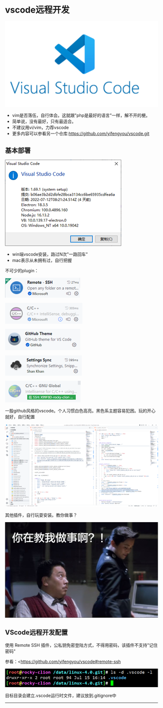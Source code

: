 # vscode远程开发

![20220717_093659_78](image/20220717_093659_78.png)


* vim是否落伍，自行体会。这就跟"php是最好的语言"一样，解不开的梗。
* 简单说，没有最好，只有最适合。
* 不建议用vi/vim，力荐vscode
* 更多内容可以参看另一个仓库:<https://github.com/yifengyou/vscode.git>

## 基本部署

![20220717_093747_00](image/20220717_093747_00.png)

* win端vscode安装，路过N次"一路回车"
* mac表示从未拥有过，自行把握

不可少的plugin：

![20220717_093847_08](image/20220717_093847_08.png)

![20220717_093901_28](image/20220717_093901_28.png)

![20220717_094211_20](image/20220717_094211_20.png)

![20220717_094224_65](image/20220717_094224_65.png)

![20220717_094237_94](image/20220717_094237_94.png)

一股github风格的vscode。个人习惯白色高亮。黑色系主题容易犯困。玩的开心就好，自行配置

![20220717_094259_17](image/20220717_094259_17.png)

其他插件，自行玩耍安装。教你做事？

![20220717_094558_10](image/20220717_094558_10.png)

## VScode远程开发配置

使用 Remote SSH 插件，公私钥免密登陆方式，不得用密码，该插件不支持"记住密码"

参看：<https://github.com/yifengyou/vscode#remote-ssh

![20220717_094737_87](image/20220717_094737_87.png)

目标目录会建立.vscode运行时文件，建议放到.gitignore中



---
